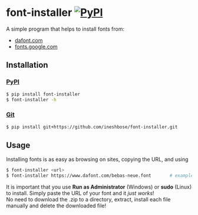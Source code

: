 # font-installer [![PyPI](https://img.shields.io/pypi/v/font-installer?style=flat-square)](https://pypi.org/project/font-installer/)

A simple program that helps to install fonts from:
* [dafont.com](https://dafont.com)
* [fonts.google.com](https://fonts.google.com)


## Installation

### [PyPI](https://pypi.org/project/font-installer/)

```sh
$ pip install font-installer
$ font-installer -h
```

### [Git](https://github.com/ineshbose/font-installer)

```sh
$ pip install git+https://github.com/ineshbose/font-installer.git
```


## Usage

Installing fonts is as easy as browsing on sites, copying the URL, and using

```sh
$ font-installer <url>
$ font-installer https://www.dafont.com/bebas-neue.font       # example
```

It is important that you use **Run as Administrator** (Windows) or **sudo** (Linux) to install. Simply paste the URL of your font and it _just works_! <br>
No need to download the .zip to a directory, extract, install each file manually and delete the downloaded file!